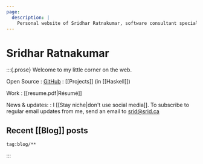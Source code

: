```yaml
---
page:
  description: |
    Personal website of Sridhar Ratnakumar, software consultant specializing in Haskell.
---
```


# Sridhar Ratnakumar

:::{.prose}
Welcome to my little corner on the web. 

Open Source
: [GitHub](https://github.com/srid) 
: [[Projects]] (in [[Haskell]])

Work
: [[resume.pdf|Résumé]] 

News & updates:
: I [[Stay niche|don't use social media]]. To subscribe to regular email updates from me, send an email to srid@srid.ca

## Recent [[Blog]] posts

```query {.timeline}
tag:blog/**
```

:::